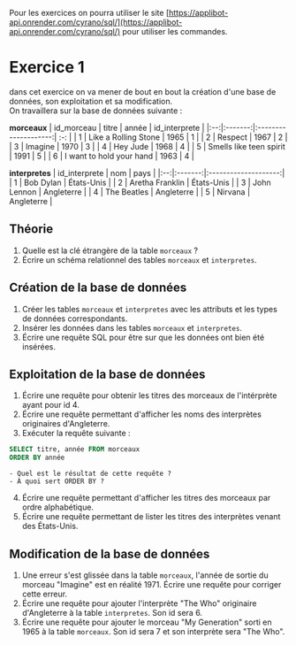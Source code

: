 Pour les exercices on pourra utiliser le site [https://applibot-api.onrender.com/cyrano/sql/](https://applibot-api.onrender.com/cyrano/sql/) pour utiliser les commandes.

# Exercice 1
dans cet exercice on va mener de bout en bout la création d'une base de données, son exploitation et sa modification.  
On travaillera sur la base de données suivante :

**morceaux**
| id_morceau |   titre   | année   | id_interprete   |
|:--:|:-------:|:--------------------:| :-: |
| 1 | Like a Rolling Stone | 1965 | 1 |
| 2 | Respect | 1967 | 2 |
| 3 | Imagine | 1970 | 3 |
| 4 | Hey Jude | 1968 | 4 |
| 5 | Smells like teen spirit | 1991 | 5 |
| 6 | I want to hold your hand | 1963 | 4 |

**interpretes**
| id_interprete |   nom   | pays     |
|:--:|:-------:|:--------------------:|
| 1 | Bob Dylan | États-Unis |
| 2 | Aretha Franklin | États-Unis |
| 3 | John Lennon | Angleterre |
| 4 | The Beatles | Angleterre |
| 5 | Nirvana | Angleterre |

## Théorie
1. Quelle est la clé étrangère de la table `morceaux` ?
2. Écrire un schéma relationnel des tables `morceaux` et `interpretes`.

## Création de la base de données
1. Créer les tables `morceaux` et `interpretes` avec les attributs et les types de données correspondants.
2. Insérer les données dans les tables `morceaux` et `interpretes`.
3. Écrire une requête SQL pour être sur que les données ont bien été insérées.

## Exploitation de la base de données
1. Écrire une requête pour obtenir les titres des morceaux de l'intérprète ayant pour id 4.
2. Écrire une requête permettant d'afficher les noms des interprètes originaires d'Angleterre.
3. Exécuter la requête suivante :  
```SQL
SELECT titre, année FROM morceaux
ORDER BY année
```  
    - Quel est le résultat de cette requête ?
    - À quoi sert ORDER BY ?
4. Écrire une requête permettant d'afficher les titres des morceaux par ordre alphabétique.
5. Écrire une requête permettant de lister les titres des interprètes venant des États-Unis.

## Modification de la base de données
1. Une erreur s'est glissée dans la table `morceaux`, l'année de sortie du morceau "Imagine" est en réalité 1971. Écrire une requête pour corriger cette erreur.
2. Écrire une requête pour ajouter l'interprète "The Who" originaire d'Angleterre à la table `interpretes`. Son id sera 6.
3. Écrire une requête pour ajouter le morceau "My Generation" sorti en 1965 à la table `morceaux`. Son id sera 7 et son interprète sera "The Who".
